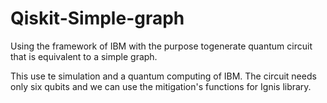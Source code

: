 # Qiskit-Simple-graph

Using the framework of IBM  with the purpose togenerate  quantum circuit that is equivalent to a simple graph.

This use te simulation and a quantum computing of IBM.
 The circuit needs only six qubits and we can use the mitigation's functions for Ignis library.
